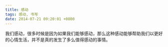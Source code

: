 ```yaml
---
title: 感动
tags: 感动, 书写
date: 2014-07-21 09:20:01 +0800
---
```



我们感动，很多时候是因为如果我们能够感动，那么这种感动能够帮助我们以更好的心情生活，并不是真的发生了多么值得感动的事情。

